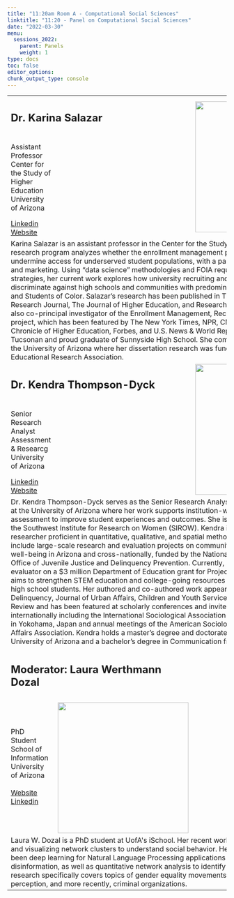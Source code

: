 ```yaml
---
title: "11:20am Room A - Computational Social Sciences"
linktitle: "11:20 - Panel on Computational Social Sciences"
date: "2022-03-30"
menu:
  sessions_2022:
    parent: Panels
    weight: 1
type: docs
toc: false
editor_options:
chunk_output_type: console
---
```


<TABLE class="bio-table">

  <!--- #################Speaker 1############## --->
  <tr>
    <td COLSPAN="2">
      <h2>Dr. Karina Salazar</h2>
    </td>
    <td ROWSPAN="3"><img style="float: left;" src="/img/karina-salazar.jpg" width="300" /></td>
  </tr>
  <tr>
    <td ROWSPAN="2">
    <p>Assistant Professor<br>Center for the Study of Higher Education<br>University of Arizona</p>
    <i class="fab fa-linkedin"></i> <a href="https://www.linkedin.com/in/karina-salazar-9a303582" target="_blank" rel="noopener">Linkedin</a> <br>
    <i class="fa fa-link"></i> <a href="https://coe.arizona.edu/person/karina-g-salazar" target="_blank" rel="noopener">Website</a>
    </td>
    <td>
    </td>
  </tr>
  <tr>
    <td>
    </td>
  </tr>
  <tr>
    <td COLSPAN="3">
      Karina Salazar is an assistant professor in the Center for the Study of Higher Education. Her research program analyzes whether the enrollment management practices of public universities undermine access for underserved student populations, with a particular focus on recruiting and marketing. Using “data science” methodologies and FOIA requests as data collection strategies, her current work explores how university recruiting and marketing efforts spatially discriminate against high schools and communities with predominantly low-income students and Students of Color. 
      Salazar’s research has been published in The American Educational Research Journal, The Journal of Higher Education, and Research in Higher Education.  She is also co-principal investigator of the Enrollment Management, Recruiting, and Access research project, which has been featured by The New York Times, NPR, CNN, Inside Higher Ed, The Chronicle of Higher Education, Forbes, and U.S. News & World Report. Salazar is a local Tucsonan and proud graduate of Sunnyside High School. She completed her graduate work at the University of Arizona where her dissertation research was funded by the American Educational Research Association.
    </td>
  </tr>

  <!--- #################Speaker 2############## --->
  <tr>
    <td COLSPAN="2">
      <h2>Dr. Kendra Thompson-Dyck</h2>
    </td>
    <td ROWSPAN="3"><img style="float: left;" src="/img/kendra-thompson-dyck.jpg" width="300" /></td>
  </tr>
  <tr>
    <td ROWSPAN="2">
    <p>Senior Research Analyst<br>Assessment & Researcg<br>University of Arizona</p>
    <i class="fab fa-linkedin"></i> <a href=https://www.linkedin.com/in/natasha-warner-0a5050180/" target="_blank" rel="noopener">Linkedin</a><br>
    <i class="fa fa-link"></i> <a href="https://nwarner.faculty.arizona.edu/" target="_blank" rel="noopener">Website</a>
    </td>
    
    
  </tr>
  <tr>
    <td></td>
  </tr>
  <tr>
    <td COLSPAN="3">
      Dr. Kendra Thompson-Dyck serves as the Senior Research Analyst in Assessment & Research at the University of Arizona where her work supports institution-wide data collection and assessment to improve student experiences and outcomes. She is also a research affiliate of the Southwest Institute for Research on Women (SIROW).  
Kendra is an experienced applied researcher proficient in quantitative, qualitative, and spatial methods. Past collaborations include large-scale research and evaluation projects on community infrastructure and youth well-being in Arizona and cross-nationally, funded by the National Science Foundation and Office of Juvenile Justice and Delinquency Prevention. Currently, she serves as a program evaluator on a $3 million Department of Education grant for Project Outreach FAMILIA which aims to strengthen STEM education and college-going resources for low-income, Hispanic high school students.
Her authored and co-authored work appears in the Crime and Delinquency, Journal of Urban Affairs, Children and Youth Services Review, and Drug Court Review and has been featured at scholarly conferences and invited talks nationally and internationally including the International Sociological Association World Congress of Sociology in Yokohama, Japan and annual meetings of the American Sociological Association and Urban Affairs Association. 
Kendra holds a master’s degree and doctorate in Sociology from the University of Arizona and a bachelor’s degree in Communication from Seattle Pacific University. 
   
      
  </tr>

 

  <tr>
    <td COLSPAN="2">
      <h2>Moderator: Laura Werthmann Dozal</h2>
    </td>
    
  </tr>
  <tr>
    <td ROWSPAN="3">
      PhD Student<br>
      School of Information<br>
      University of Arizona<br><br>
      <i class="fa fa-link"></i> <a href="https://sites.google.com/site/jmp2114" target="_blank" rel="noopener">Website</a><br>
      <i class="fab fa-linkedin"></i> <a href="https://www.linkedin.com/in/laurawerthmann/" target="_blank" rel="noopener">Linkedin</a>
      </td>
      
  </tr>
  <tr>
    <td></td>
  </tr>
  <tr>
    <td><img style="float: left;" src="/img/laura-dozal.jpg" width="300" /></td>
  </tr>
  
  <tr>
    <td COLSPAN="3">
      Laura W. Dozal is a PhD student at UofA's iSchool. Her recent work has focused on analyzing and visualizing network clusters to understand social behavior. Her methods in the past have been deep learning for Natural Language Processing applications of online crime and disinformation, as well as quantitative network analysis to identify community spaces. Her research specifically covers topics of gender equality movements in Latin America, community perception, and more recently, criminal organizations.
    </td>
</TABLE>
